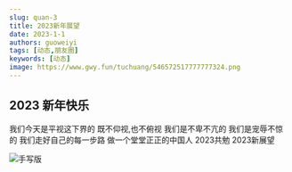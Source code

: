 ```yaml
---
slug: quan-3
title: 2023新年展望
date: 2023-1-1
authors: guoweiyi
tags: [动态,朋友圈]
keywords: [动态]
image: https://www.gwy.fun/tuchuang/546572517777777324.png
---
```

## 2023 新年快乐
<!-- truncate -->
我们今天是平视这下界的
既不仰视,也不俯视
我们是不卑不亢的
我们是宠辱不惊的
我们走好自己的每一步路
做一个堂堂正正的中国人
2023共勉
2023新展望

![手写版](https://www.gwy.fun/tuchuang/546572517777777324.png)
